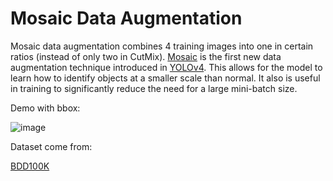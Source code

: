 # Mosaic Data Augmentation

Mosaic data augmentation combines 4 training images into one in certain ratios (instead of only two in CutMix). [Mosaic](https://www.youtube.com/watch?v=V6uj-eGmE7g) is the first new data augmentation technique introduced in [YOLOv4](https://arxiv.org/pdf/1905.04899.pdf). This allows for the model to learn how to identify objects at a smaller scale than normal. It also is useful in training to significantly reduce the need for a large mini-batch size.

Demo with bbox:

![image](https://github.com/bharatmahaur/ComparativeStudy/blob/main/mosaic%20augmentation/reg_full_1.jpg)

Dataset come from:

[BDD100K](https://doc.bdd100k.com/download.html)
